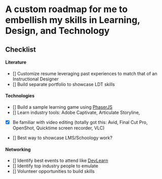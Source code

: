 # A custom roadmap for me to embellish my skills in Learning, Design, and Technology


## Checklist
#### Literature
- [] Customize resume leveraging past experiences to match that of an Instructional Designer
- [] Build separate portfolio to showcase LDT skills

#### Technologies
- [] Build a sample learning game using [PhaserJS](https://phaser.io/)
- [] Learn industry tools: Adobe Captivate, Articulate Storyline, 
- [x] Be familiar with video editing (totally got this: Avid, Final Cut Pro, OpenShot, Quicktime screen recorder, VLC)
- [] Best way to showcase LMS/Schoology work?

#### Networking
- [] Identify best events to attend like [DevLearn]()
- [] Identify top industry people to emulate
- [] Volunteer opportunities to build skills
